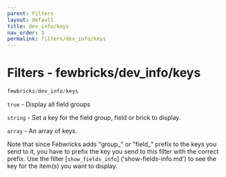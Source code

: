 ```yaml
---
parent: Filters
layout: default
title: dev_info/keys
nav_order: 3
permalink: filters/dev_info/keys
---
```


# Filters - fewbricks/dev_info/keys

```php
fewbricks/dev_info/keys
```

`true` - Display all field groups

`string` - Set a key for the field group, field or brick to display.

`array` - An array of keys.

Note that since Febwricks adds "group_" or "field_" prefix to the keys you send to it, you have to prefix the key 
you send to this filter with the correct prefix. Use the filter 
[`show_fields_info`]
('show-fields-info.md') to see the key for the item(s) you want to display.
